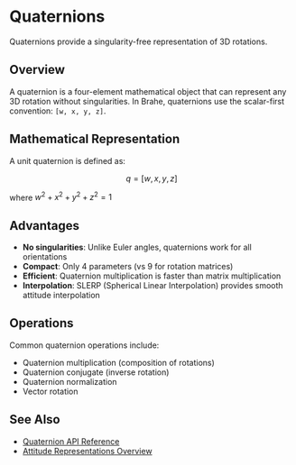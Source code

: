 # Quaternions

Quaternions provide a singularity-free representation of 3D rotations.

## Overview

A quaternion is a four-element mathematical object that can represent any 3D rotation without singularities. In Brahe, quaternions use the scalar-first convention: `[w, x, y, z]`.

## Mathematical Representation

A unit quaternion is defined as:

$$q = [w, x, y, z]$$

where $w^2 + x^2 + y^2 + z^2 = 1$

## Advantages

- **No singularities**: Unlike Euler angles, quaternions work for all orientations
- **Compact**: Only 4 parameters (vs 9 for rotation matrices)
- **Efficient**: Quaternion multiplication is faster than matrix multiplication
- **Interpolation**: SLERP (Spherical Linear Interpolation) provides smooth attitude interpolation

## Operations

Common quaternion operations include:

- Quaternion multiplication (composition of rotations)
- Quaternion conjugate (inverse rotation)
- Quaternion normalization
- Vector rotation

## See Also

- [Quaternion API Reference](../../library_api/attitude/quaternion.md)
- [Attitude Representations Overview](index.md)
